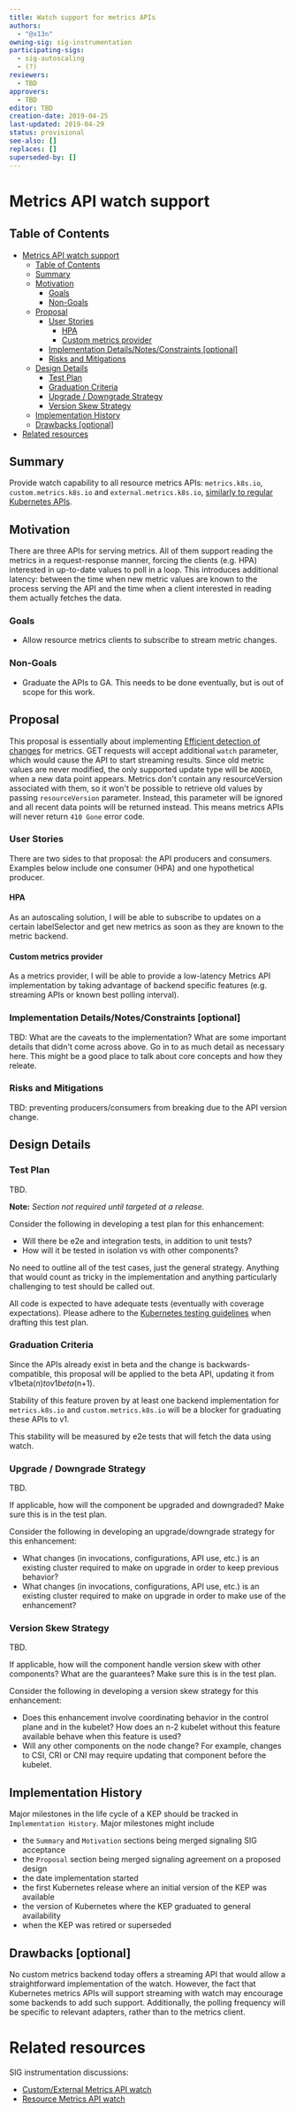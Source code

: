 ```yaml
---
title: Watch support for metrics APIs
authors:
  - "@x13n"
owning-sig: sig-instrumentation
participating-sigs:
  - sig-autoscaling
  - (?)
reviewers:
  - TBD
approvers:
  - TBD
editor: TBD
creation-date: 2019-04-25
last-updated: 2019-04-29
status: provisional
see-also: []
replaces: []
superseded-by: []
---
```


# Metrics API watch support

## Table of Contents

 * [Metrics API watch support](#metrics-api-watch-support)
    * [Table of Contents](#table-of-contents)
    * [Summary](#summary)
    * [Motivation](#motivation)
       * [Goals](#goals)
       * [Non-Goals](#non-goals)
    * [Proposal](#proposal)
       * [User Stories](#user-stories)
          * [HPA](#hpa)
          * [Custom metrics provider](#custom-metrics-provider)
       * [Implementation Details/Notes/Constraints [optional]](#implementation-detailsnotesconstraints-optional)
       * [Risks and Mitigations](#risks-and-mitigations)
    * [Design Details](#design-details)
       * [Test Plan](#test-plan)
       * [Graduation Criteria](#graduation-criteria)
       * [Upgrade / Downgrade Strategy](#upgrade--downgrade-strategy)
       * [Version Skew Strategy](#version-skew-strategy)
    * [Implementation History](#implementation-history)
    * [Drawbacks [optional]](#drawbacks-optional)
 * [Related resources](#related-resources)

## Summary

Provide watch capability to all resource metrics APIs: `metrics.k8s.io`,
`custom.metrics.k8s.io` and `external.metrics.k8s.io`, [similarly to regular
Kubernetes APIs](https://kubernetes.io/docs/reference/using-api/api-concepts/#efficient-detection-of-changes).

## Motivation

There are three APIs for serving metrics. All of them support reading the
metrics in a request-response manner, forcing the clients (e.g. HPA) interested
in up-to-date values to poll in a loop. This introduces additional latency:
between the time when new metric values are known to the process serving the
API and the time when a client interested in reading them actually fetches the
data.

### Goals

- Allow resource metrics clients to subscribe to stream metric changes.

### Non-Goals

- Graduate the APIs to GA. This needs to be done eventually, but is out of scope
  for this work.

## Proposal

This proposal is essentially about implementing [Efficient detection of
changes](https://kubernetes.io/docs/reference/using-api/api-concepts/#efficient-detection-of-changes)
for metrics. GET requests will accept additional `watch` parameter, which would
cause the API to start streaming results. Since old metric values are never
modified, the only supported update type will be `ADDED`, when a new data point
appears. Metrics don't contain any resourceVersion associated with them, so it
won't be possible to retrieve old values by passing `resourceVersion` parameter.
Instead, this parameter will be ignored and all recent data points will be
returned instead. This means metrics APIs will never return `410 Gone` error
code.

### User Stories

There are two sides to that proposal: the API producers and consumers. Examples
below include one consumer (HPA) and one hypothetical producer.

#### HPA

As an autoscaling solution, I will be able to subscribe to updates on a certain
labelSelector and get new metrics as soon as they are known to the metric
backend.

#### Custom metrics provider

As a metrics provider, I will be able to provide a low-latency Metrics API
implementation by taking advantage of backend specific features (e.g. streaming
APIs or known best polling interval).

### Implementation Details/Notes/Constraints [optional]

TBD:
What are the caveats to the implementation?
What are some important details that didn't come across above.
Go in to as much detail as necessary here.
This might be a good place to talk about core concepts and how they releate.

### Risks and Mitigations

TBD: preventing producers/consumers from breaking due to the API version change.

## Design Details

### Test Plan

TBD.

**Note:** *Section not required until targeted at a release.*

Consider the following in developing a test plan for this enhancement:
- Will there be e2e and integration tests, in addition to unit tests?
- How will it be tested in isolation vs with other components?

No need to outline all of the test cases, just the general strategy.
Anything that would count as tricky in the implementation and anything particularly challenging to test should be called out.

All code is expected to have adequate tests (eventually with coverage expectations).
Please adhere to the [Kubernetes testing guidelines][testing-guidelines] when drafting this test plan.

[testing-guidelines]: https://git.k8s.io/community/contributors/devel/sig-testing/testing.md

### Graduation Criteria

Since the APIs already exist in beta and the change is backwards-compatible,
this proposal will be applied to the beta API, updating it from v1beta$(n) to
v1beta$(n+1).

Stability of this feature proven by at least one backend implementation for
`metrics.k8s.io` and `custom.metrics.k8s.io` will be a blocker for graduating
these APIs to v1.

This stability will be measured by e2e tests that will fetch the data using
watch.

### Upgrade / Downgrade Strategy

TBD.

If applicable, how will the component be upgraded and downgraded? Make sure this is in the test plan.

Consider the following in developing an upgrade/downgrade strategy for this enhancement:
- What changes (in invocations, configurations, API use, etc.) is an existing cluster required to make on upgrade in order to keep previous behavior?
- What changes (in invocations, configurations, API use, etc.) is an existing cluster required to make on upgrade in order to make use of the enhancement?

### Version Skew Strategy

TBD.

If applicable, how will the component handle version skew with other components? What are the guarantees? Make sure
this is in the test plan.

Consider the following in developing a version skew strategy for this enhancement:
- Does this enhancement involve coordinating behavior in the control plane and in the kubelet? How does an n-2 kubelet without this feature available behave when this feature is used?
- Will any other components on the node change? For example, changes to CSI, CRI or CNI may require updating that component before the kubelet.

## Implementation History

Major milestones in the life cycle of a KEP should be tracked in `Implementation History`.
Major milestones might include

- the `Summary` and `Motivation` sections being merged signaling SIG acceptance
- the `Proposal` section being merged signaling agreement on a proposed design
- the date implementation started
- the first Kubernetes release where an initial version of the KEP was available
- the version of Kubernetes where the KEP graduated to general availability
- when the KEP was retired or superseded

## Drawbacks [optional]

No custom metrics backend today offers a streaming API that would allow a
straightforward implementation of the watch. However, the fact that Kubernetes
metrics APIs will support streaming with watch may encourage some backends to
add such support. Additionally, the polling frequency will be specific to
relevant adapters, rather than to the metrics client.

# Related resources

SIG instrumentation discussions:
- [Custom/External Metrics API watch](https://groups.google.com/forum/#!topic/kubernetes-sig-instrumentation/nJvDyIwDgu8)
- [Resource Metrics API watch](https://groups.google.com/d/msg/kubernetes-sig-instrumentation/_b6c0oyPLJA/Y4rMQTBDAgAJ)
